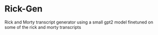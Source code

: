 # Rick-Gen
Rick and Morty transcript generator using a small gpt2 model finetuned on some of the rick and morty transcripts 
